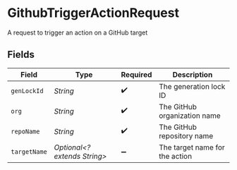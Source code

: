 # GithubTriggerActionRequest

A request to trigger an action on a GitHub target


## Fields

| Field                          | Type                           | Required                       | Description                    |
| ------------------------------ | ------------------------------ | ------------------------------ | ------------------------------ |
| `genLockId`                    | *String*                       | :heavy_check_mark:             | The generation lock ID         |
| `org`                          | *String*                       | :heavy_check_mark:             | The GitHub organization name   |
| `repoName`                     | *String*                       | :heavy_check_mark:             | The GitHub repository name     |
| `targetName`                   | *Optional<? extends String>*   | :heavy_minus_sign:             | The target name for the action |